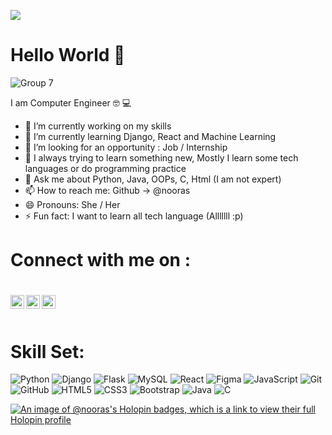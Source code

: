 ![](https://komarev.com/ghpvc/?username=nooras&color=lightgrey)

<h1>Hello World 👋</h1>

![Group 7](https://user-images.githubusercontent.com/30138146/96364987-46a75680-115b-11eb-8124-02cd84cd2de8.png)

I am Computer Engineer 🤓 💻

- 🔭 I’m currently working on my skills
- 🌱 I’m currently learning Django, React and Machine Learning
- 👯 I’m looking for an opportunity : Job / Internship
- 🤔 I always trying to learn something new, Mostly I learn some tech languages or do programming practice
- 💬 Ask me about Python, Java, OOPs, C, Html (I am not expert)
- 📫 How to reach me: Github -> @nooras
- 😄 Pronouns: She / Her
- ⚡ Fun fact: I want to learn all tech language (Alllllll :p) 

<h1>Connect with me on :<h1>

<a target="_blank" href="https://www.linkedin.com/in/nooras-fatima-ansari-2542b3171/">
  <img align="left" alt="LinkdeIN" width="22px" src="https://cdn.jsdelivr.net/npm/simple-icons@v3/icons/linkedin.svg" />
</a>
<a target="_blank" href="mailto:anoorasfatima@gmail.com">
  <img align="left" alt="Gmail" width="22px" src="https://cdn.jsdelivr.net/npm/simple-icons@v3/icons/gmail.svg" />
</a>
<a target="_blank" href="https://www.instagram.com/anoorfa.py.js/">
  <img align="left" alt="Instagram" width="22px" src="https://cdn.jsdelivr.net/npm/simple-icons@3.13.0/icons/instagram.svg" />
</a>

</br>

<h1>Skill Set:</h1>

![Python](https://img.shields.io/badge/-python-black?style=flat-square&logo=python)
![Django](https://img.shields.io/badge/-django-black?style=flat-square&logo=django)
![Flask](https://img.shields.io/badge/-flask-black?style=flat-square&logo=flask)
![MySQL](https://img.shields.io/badge/-MySQL-black?style=flat-square&logo=mysql)
![React](https://img.shields.io/badge/-React-black?style=flat-square&logo=react)
![Figma](https://img.shields.io/badge/figma-black?style=flat-square&logo=figma)
![JavaScript](https://img.shields.io/badge/-JavaScript-black?style=flat-square&logo=javascript)
![Git](https://img.shields.io/badge/-Git-black?style=flat-square&logo=git)
![GitHub](https://img.shields.io/badge/-GitHub-181717?style=flat-square&logo=github)
![HTML5](https://img.shields.io/badge/-HTML5-E34F26?style=flat-square&logo=html5&logoColor=white)
![CSS3](https://img.shields.io/badge/-CSS3-1572B6?style=flat-square&logo=css3)
![Bootstrap](https://img.shields.io/badge/-Bootstrap-563D7C?style=flat-square&logo=bootstrap)
![Java](https://img.shields.io/badge/-java-E34A86?style=flat-square&logo=java)
![C](https://img.shields.io/badge/-C-00599C?style=flat-square&logo=c)

[![An image of @nooras's Holopin badges, which is a link to view their full Holopin profile](https://holopin.me/nooras)](https://holopin.io/@nooras)

<!-- <img src="assets/Earth.gif" width="4px">
<h1>Experience:</h1>
<ul>
  <li>
    <h4><strong>Hakincodes Contributor</strong></h4>
    <p>Open Source Contributor -  Aug 2020 to Oct 2020</p>
  </li>
</ul>
<h3>Internship:</h3>
<ul>
  <li>
    <h4><strong>Pouchtech Software Solutions Pvt. Lmt.</strong></h4>
    <p>Jr. Java Programmer -  Dec 2019 to Feb 2020</p>
  </li>
  <li>
    <h4><strong>Technojack Infosolutions</strong></h4>
    <p>Web Development (Wordpress) -  Dec 2018 to Jan 2019</p>
  </li>
</ul>
<h3>Co-Curricular Activity:</h3>
<ul>
  <li>
    <h4><strong>Aiktc - College Fest</strong></h4>
    <p>Poster Designer -  Dec 2018 to Jan 2019</p>
  </li>
  <li>
    <h4><strong>Aiktc - College Fest</strong></h4>
    <p>Poster Designer -  Dec 2017 to Jan 2018</p>
  </li>
</ul>
 -->
<!-- <h1>Projects:</h1>
<ul>
  <li>
    <h4><strong><a href="https://github.com/nooras/ChitChat">CHITCHAT APPLICATION</a></strong></h4>
    <h4>DJANGO | HTML | TAILWIND CSS | CSS</h4>
    <p>With ChitChat you can talk with anyone by sharing ChitChat Id. First you have to Login/Register the sysstem. After Registering you have to enter your friends Id. After succefully entering ID you can chat with your friend on Web.</p>
  </li>
  <li>
    <h4><strong><a href="https://github.com/nooras/Income-tax-calculator">INCOME TAX CALCULATOR BY DJNAGO AND DEPLOYED ON HEROKU</a></strong></h4>
    <h4>DJANGO | HTML | CSS | HEROKU</h4>
    <p>Tax is calulated based on Income, Age and Investment Amount.</p>
  </li>
  <li>
    <h4><strong><a href="https://github.com/nooras/Token-Authentication">TOKEN AUTHENTICATION BY FLASK, POSTGRES, SQLAlchemy AND DEPLOYED ON HEROKU</a></strong></h4>
    <h4>FLASK | POSTGRES | SQLAlchemy | HTML | CSS | HEROKU</h4>
    <p>Features : 1.Registration 2.Login 3.Otp sent thorugh fast2sms api</p>
  </li>
  <li>
    <h4><strong><a href="https://github.com/nooras/Netflix-clone-app-with-React">NETFLIX CLONE BUILD WITH REACT, FIREBASE AND MOVIE API FROM THEMOVIEDB</a></strong></h4>
    REACT | HTML | CSS | FIREBASE
    <h4></h4>
    <p>Main page of Netflix Clone. Where you can see the images of movies/series. Image is coming from https://image.tmdb.org/t/p/original/... and after clicking on image trailer will play.</p>
  </li>
  <li>
    <h4><strong><a href="https://github.com/nooras/Instagram-clone-with-React">INSTAGRAM CLONE WITH FIREBASE STORAGE</a></strong></h4>
    <h4>REACT | HTML | CSS | FIREBASE </h4>
    <p>Features of Instagram clone (Nooragram) with firebase. 1.Sign Up 2.Sign In 3.Can do post 4.Can do comments on others post</p>
  </li>
  <li>
    <h4><strong><a href="https://github.com/nooras/Python-mini-paint-by-tkinter">PYTHON MINI PAINT BY TKINTER</a></strong></h4>
    <h4>PYTHON</h4>
    <p>Features of Paint are: 1.Brush size options 2.Brush Color button 3.Canvas Color Buttom 4.Brush Type options 5.Clear Screen Option 6.Save file options</p>
  </li>
  <li>
    <h4><strong><a href="https://github.com/nooras/react-shopping-cart">REACT SHOPPING CART</a></strong></h4>
    <h4>REACT | JS | HTML | CSS </h4>
    <p>It is Online Shipping site. Customer can buy product from site.</p>
  </li>
  <li>
    <h4><strong><a href="#">ONLINE GROCERY DELIVERY SYSTEM</a></strong></h4>
    <h4>Flask | Python | JS | HTML | CSS | MySQL</h4>
    <p>It is an Online Grocery Website. In this user can buy the product and can track it. Shopkeeper can add/delete the product and receive/pack the products. Delivery boy pick the product and deleuver it to users.(Can't share code ;) )</p>
  </li>
  <li>
    <h4><strong><a href="https://github.com/nooras/React-Native/tree/master/PokeSearch">TEXT SENTILIZER</a></strong></h4>
    <h4>Python | JS | HTML | CSS</h4>
    <p>It is a basic todo app. User can add and delete the todo work.</p>
  </li>
  <li>
    <h4><strong><a href="https://github.com/nooras/React-Native/tree/master/PokeSearch">TODO APP</a></strong></h4>
    <h4>React-Native | JS | HTML | CSS</h4>
    <p>It is a basic todo app. User can add and delete the todo work.</p>
  </li>
  <li>
    <h4><strong><a href="https://github.com/nooras/React-Native/tree/master/PokeSearch">POKEMON SEARCH</a></strong></h4>
    <h4>React-Native | JS | HTML | CSS</h4>
    <p>It is a pokemon search app. It searches pokemon by entering id or name.</p>
  </li>
  <li>
    <h4><strong><a href="https://github.com/nooras/Quiz-management-system">QUIZ MANAGEMENT</a></strong></h4>
    <h4>Php | Mysql | HTML | CSS</h4>
    <p>It is a quiz system. It is for 11 & 12 students. In this project there are lots of question in database but it will fetch only 10 question from database and show it on screen.</p>
  </li>
</ul>


<h1>GitHub Stats: </h1>

<p>
    <img src="https://github-readme-stats.vercel.app/api?username=nooras&show_icons=true&theme=light&line_height=40">
    <img src="https://github-readme-stats.vercel.app/api/top-langs/?username=nooras&theme=light"> 
</p>
-->
